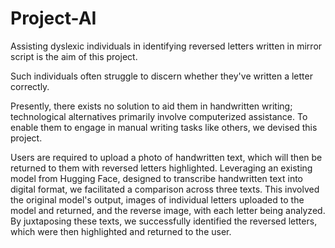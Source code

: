 # Project-AI
Assisting dyslexic individuals in identifying reversed letters written in mirror script is the aim of this project.

Such individuals often struggle to discern whether they've written a letter correctly.

Presently, there exists no solution to aid them in handwritten writing; technological alternatives primarily involve computerized assistance.
To enable them to engage in manual writing tasks like others, we devised this project.

Users are required to upload a photo of handwritten text, which will then be returned to them with reversed letters highlighted.
Leveraging an existing model from Hugging Face, designed to transcribe handwritten text into digital format, we facilitated a comparison across three texts.
This involved the original model's output, images of individual letters uploaded to the model and returned, and the reverse image, with each letter being analyzed.
By juxtaposing these texts, we successfully identified the reversed letters, which were then highlighted and returned to the user.
